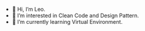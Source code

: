 - 👋 Hi, I’m Leo.
- 👀 I’m interested in Clean Code and Design Pattern.
- 🌱 I’m currently learning Virtual Environment.

<!---
leo0842/leo0842 is a ✨ special ✨ repository because its `README.md` (this file) appears on your GitHub profile.
You can click the Preview link to take a look at your changes.
--->
